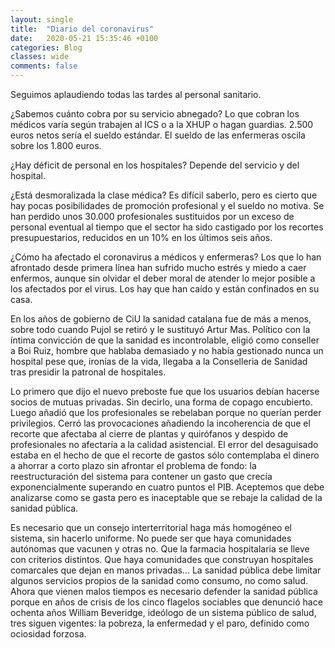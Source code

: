 ```yaml
---
layout: single
title:  "Diario del coronavirus"
date:   2020-05-21 15:35:46 +0100
categories: Blog
classes: wide
comments: false
---
```


Seguimos aplaudiendo todas las tardes al personal sanitario.

¿Sabemos cuánto cobra por su servicio abnegado? Lo que cobran los médicos varía según trabajen al ICS o a la XHUP o hagan guardias. 2.500 euros netos sería el sueldo estándar. El sueldo de las enfermeras oscila sobre los 1.800 euros.

¿Hay déficit de personal en los hospitales? Depende del servicio y del hospital.

¿Está desmoralizada la clase médica? Es difícil saberlo, pero es cierto que hay pocas posibilidades de promoción profesional y el sueldo no motiva. Se han perdido unos 30.000 profesionales sustituidos por un exceso de personal eventual al tiempo que el sector ha sido castigado por los recortes presupuestarios, reducidos en un 10% en los últimos seis años.

 ¿Cómo ha afectado el coronavirus a médicos y enfermeras? Los que lo han afrontado desde primera línea han sufrido mucho estrés y miedo a caer enfermos, aunque sin olvidar el deber moral de atender lo mejor posible a los afectados por el virus. Los hay que han caído y están confinados en su casa.

En los años de gobierno de CiU la sanidad catalana fue de más a menos, sobre todo cuando Pujol se retiró y le sustituyó Artur Mas. Político con la íntima convicción de que la sanidad es incontrolable, eligió como conseller a Boi Ruiz,  hombre que hablaba demasiado y no había gestionado nunca un hospital pese que, ironías de la vida,  llegaba a la Conselleria de Sanidad tras presidir la patronal de hospitales.

Lo primero que dijo el nuevo preboste fue que los usuarios debían hacerse socios de  mutuas privadas. Sin decirlo, una forma de copago encubierto. Luego añadió que los profesionales se rebelaban porque no querían perder privilegios. Cerró las provocaciones añadiendo la incoherencia de que el recorte que afectaba al cierre de plantas y quirófanos y despido de profesionales no afectaría a la calidad asistencial. El error del desaguisado estaba en el hecho de que el recorte de gastos sólo contemplaba el dinero a ahorrar a corto plazo sin afrontar el problema de fondo: la reestructuración del sistema para contener un gasto que crecía exponencialmente superando en cuatro puntos el PIB. Aceptemos que debe analizarse como se gasta pero es inaceptable que se rebaje la calidad de la sanidad pública.

Es necesario que un consejo interterritorial haga más homogéneo el sistema, sin hacerlo uniforme. No puede ser que haya comunidades autónomas que vacunen y otras no. Que la farmacia hospitalaria se lleve con criterios distintos. Que haya comunidades que construyan hospitales comarcales que dejan en manos privadas… La sanidad pública debe limitar algunos servicios propios de la sanidad como consumo, no como salud. Ahora que vienen malos tiempos es necesario defender la sanidad pública porque en años de crisis de los cinco flagelos sociables que denunció hace ochenta años William Beveridge, ideólogo de un sistema público de salud, tres siguen vigentes: la pobreza, la enfermedad y el paro, definido como ociosidad forzosa.